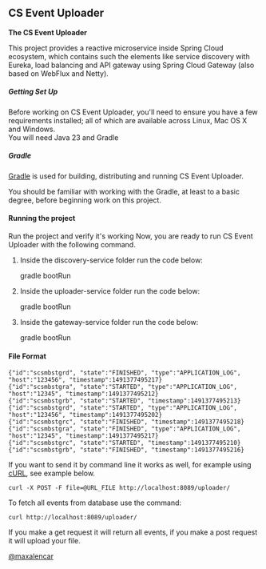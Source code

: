 ## CS Event Uploader
**The CS Event Uploader**

This project provides a reactive microservice inside Spring Cloud ecosystem, which contains such the elements like service discovery with Eureka, load balancing and API gateway using Spring Cloud Gateway (also based on WebFlux and Netty).

##### Getting Set Up

Before working on CS Event Uploader, you'll need to ensure you have a few requirements installed; all of which are available across Linux, Mac OS X and Windows.<br> 
You will need Java 23 and Gradle

##### Gradle

[Gradle](https://gradle.org/) is used for building, distributing and running CS Event Uploader.

You should be familiar with working with the Gradle, at least to a basic degree, before beginning work on this project.

#### Running the project

Run the project and verify it's working
Now, you are ready to run CS Event Uploader with the following command. 

1. Inside the discovery-service folder run the code below:

   gradle bootRun

2. Inside the uploader-service folder run the code below:

   gradle bootRun

3. Inside the gateway-service folder run the code below:

   gradle bootRun

[//]: # (From the root folder run the code below:)

[//]: # ()
[//]: # (	gradle bootRun)

#### File Format

```code
{"id":"scsmbstgrd", "state":"FINISHED", "type":"APPLICATION_LOG", "host":"123456", "timestamp":1491377495217} 
{"id":"scsmbstgra", "state":"STARTED", "type":"APPLICATION_LOG", "host":"12345", "timestamp":1491377495212} 
{"id":"scsmbstgrb", "state":"STARTED", "timestamp":1491377495213} 
{"id":"scsmbstgrd", "state":"STARTED", "type":"APPLICATION_LOG", "host":"123456", "timestamp":1491377495202} 
{"id":"scsmbstgrc", "state":"FINISHED", "timestamp":1491377495218} 
{"id":"scsmbstgra", "state":"FINISHED", "type":"APPLICATION_LOG", "host":"12345", "timestamp":1491377495217} 
{"id":"scsmbstgrc", "state":"STARTED", "timestamp":1491377495210} 
{"id":"scsmbstgrb", "state":"FINISHED", "timestamp":1491377495216}
```

If you want to send it by command line it works as well, for example using [cURL](https://curl.haxx.se/), see example below.

	curl -X POST -F file=@URL_FILE http://localhost:8089/uploader/

To fetch all events from database use the command:

	curl http://localhost:8089/uploader/

If you make a get request it will return all events, if you make a post request it will upload your file.

[@maxalencar](https://github.com/maxalencar)

